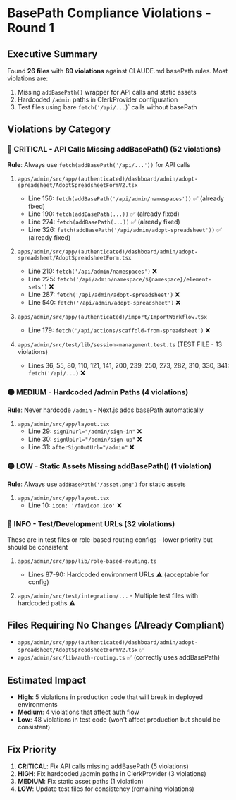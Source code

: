 # BasePath Compliance Violations - Round 1

## Executive Summary
Found **26 files** with **89 violations** against CLAUDE.md basePath rules. Most violations are:
1. Missing `addBasePath()` wrapper for API calls and static assets
2. Hardcoded `/admin` paths in ClerkProvider configuration
3. Test files using bare `fetch('/api/...`)` calls without basePath

## Violations by Category

### 🔴 CRITICAL - API Calls Missing addBasePath() (52 violations)
**Rule**: Always use `fetch(addBasePath('/api/...'))` for API calls

1. `apps/admin/src/app/(authenticated)/dashboard/admin/adopt-spreadsheet/AdoptSpreadsheetFormV2.tsx`
   - Line 156: `fetch(addBasePath('/api/admin/namespaces'))` ✅ (already fixed)
   - Line 190: `fetch(addBasePath(...))` ✅ (already fixed)
   - Line 274: `fetch(addBasePath(...))` ✅ (already fixed)
   - Line 326: `fetch(addBasePath('/api/admin/adopt-spreadsheet'))` ✅ (already fixed)

2. `apps/admin/src/app/(authenticated)/dashboard/admin/adopt-spreadsheet/AdoptSpreadsheetForm.tsx`
   - Line 210: `fetch('/api/admin/namespaces')` ❌
   - Line 225: `fetch('/api/admin/namespace/${namespace}/element-sets')` ❌
   - Line 287: `fetch('/api/admin/adopt-spreadsheet')` ❌
   - Line 540: `fetch('/api/admin/adopt-spreadsheet')` ❌

3. `apps/admin/src/app/(authenticated)/import/ImportWorkflow.tsx`
   - Line 179: `fetch('/api/actions/scaffold-from-spreadsheet')` ❌

4. `apps/admin/src/test/lib/session-management.test.ts` (TEST FILE - 13 violations)
   - Lines 36, 55, 80, 110, 121, 141, 200, 239, 250, 273, 282, 310, 330, 341: `fetch('/api/...)` ❌

### 🟠 MEDIUM - Hardcoded /admin Paths (4 violations)
**Rule**: Never hardcode `/admin` - Next.js adds basePath automatically

1. `apps/admin/src/app/layout.tsx`
   - Line 29: `signInUrl="/admin/sign-in"` ❌
   - Line 30: `signUpUrl="/admin/sign-up"` ❌
   - Line 31: `afterSignOutUrl="/admin"` ❌

### 🟡 LOW - Static Assets Missing addBasePath() (1 violation)
**Rule**: Always use `addBasePath('/asset.png')` for static assets

1. `apps/admin/src/app/layout.tsx`
   - Line 10: `icon: '/favicon.ico'` ❌

### 🔵 INFO - Test/Development URLs (32 violations)
These are in test files or role-based routing configs - lower priority but should be consistent

1. `apps/admin/src/app/lib/role-based-routing.ts`
   - Lines 87-90: Hardcoded environment URLs ⚠️ (acceptable for config)

2. `apps/admin/src/test/integration/...` - Multiple test files with hardcoded paths ⚠️

## Files Requiring No Changes (Already Compliant)
- `apps/admin/src/app/(authenticated)/dashboard/admin/adopt-spreadsheet/AdoptSpreadsheetFormV2.tsx` ✅
- `apps/admin/src/lib/auth-routing.ts` ✅ (correctly uses addBasePath)

## Estimated Impact
- **High**: 5 violations in production code that will break in deployed environments
- **Medium**: 4 violations that affect auth flow
- **Low**: 48 violations in test code (won't affect production but should be consistent)

## Fix Priority
1. **CRITICAL**: Fix API calls missing addBasePath (5 violations)
2. **HIGH**: Fix hardcoded /admin paths in ClerkProvider (3 violations) 
3. **MEDIUM**: Fix static asset paths (1 violation)
4. **LOW**: Update test files for consistency (remaining violations)
